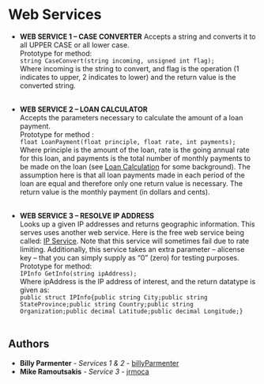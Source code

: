 # Web Services

* **WEB SERVICE 1 – CASE CONVERTER**
Accepts a string and converts it to all UPPER CASE or all lower case.</br>
Prototype for method:</br>
```string CaseConvert(string incoming, unsigned int flag);```</br>
Where incoming is the string to convert, and flag is the operation (1 indicates to upper, 2 indicates to lower) and the return value is the converted string.</br></br>

* **WEB SERVICE 2 – LOAN CALCULATOR**</br>
Accepts the parameters necessary to calculate the amount of a loan payment. </br>
Prototype for method :</br>
```float LoanPayment(float principle, float rate, int payments);```</br>
Where principle is the amount of the loan, rate is the going annual rate for this loan, and payments is the total number of monthly payments to be made on the loan (see [Loan Calculation](http://www.1728.com/loanform.htm) for some background). The assumption here is that all loan payments made in each period of the loan are equal and therefore only one return value is necessary. The return value is the monthly payment (in dollars and cents).</br></br>

* **WEB SERVICE 3 – RESOLVE IP ADDRESS**</br>
Looks up a given IP addresses and returns geographic information. This serves uses another web service. Here is the free web service being called: [IP Service](http://ws.cdyne.com/ip2geo/ip2geo.asmx). Note that this service will sometimes fail due to rate limiting. Additionally, this service takes an extra parameter – alicense key – that you can simply supply as “0” (zero) for testing purposes.</br>
Prototype for method: </br>
```IPInfo GetInfo(string ipAddress);```</br>
Where ipAddress is the IP address of interest, and the return datatype is given as:</br>
```public struct IPInfo{public string City;public string StateProvince;public string Country;public string Organization;public decimal Latitude;public decimal Longitude;}```</br></br>

## Authors

* **Billy Parmenter** - *Services 1 & 2* - [billyParmenter](https://github.com/billyParmenter)
* **Mike Ramoutsakis** - *Service 3* - [jrmoca](https://github.com/jrmoca)
